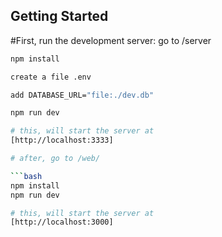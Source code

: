 ## Getting Started

#First, run the development server:
go to /server

```bash
npm install 

create a file .env

add DATABASE_URL="file:./dev.db"

npm run dev

# this, will start the server at
[http://localhost:3333]

# after, go to /web/

```bash
npm install 
npm run dev

# this, will start the server at
[http://localhost:3000]
